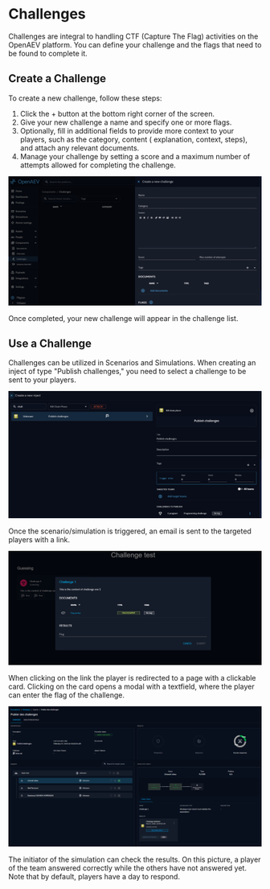 # Challenges

Challenges are integral to handling CTF (Capture The Flag) activities on the OpenAEV platform. You can define your
challenge and the flags that need to be found to complete it.

## Create a Challenge

To create a new challenge, follow these steps:

1. Click the + button at the bottom right corner of the screen.
2. Give your new challenge a name and specify one or more flags.
3. Optionally, fill in additional fields to provide more context to your players, such as the category, content (
   explanation, context, steps), and attach any relevant documents.
4. Manage your challenge by setting a score and a maximum number of attempts allowed for completing the challenge.

![challenge-creation.png](./assets/challenge-creation.png)

Once completed, your new challenge will appear in the challenge list.

## Use a Challenge

Challenges can be utilized in Scenarios and Simulations. When creating an inject of type "Publish challenges," you need
to select a challenge to be sent to your players.

![challenge-inject.png](../assets/components/challenge-inject.png)

Once the scenario/simulation is triggered, an email is sent to the targeted players with a link.

![challenge-player-response.png](../assets/components/challenge-player-response.png)

When clicking on the link the player is redirected to a page with a clickable card. Clicking on the card opens a modal with a textfield, where the player can enter the flag of the challenge.

![challenge-admin-answers.png](../assets/components/challenge-admin-answers.png)

The initiator of the simulation can check the results. On this picture, a player of the team answered correctly while the others have not answered yet. Note that by default, players have a day to respond.
